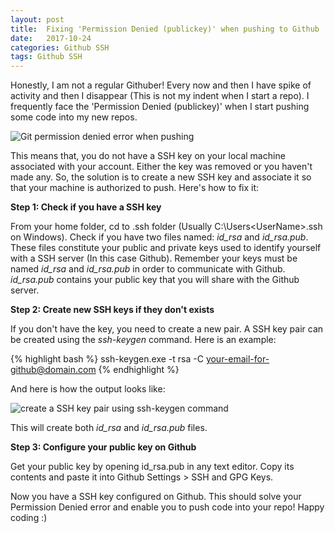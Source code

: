 ```yaml
---
layout: post
title:  Fixing 'Permission Denied (publickey)' when pushing to Github
date:   2017-10-24
categories: Github SSH
tags: Github SSH
---
```


Honestly, I am not a regular Githuber! Every now and then I have spike of activity and then I disappear (This is not my indent when I start a repo). I frequently face the 'Permission Denied (publickey)' when I start pushing some code into my new repos. 

<img class="img-responsive image-center thumbnail" src="{{site.url}}/img/github/git-permission-denied-error.png" alt="Git permission denied error when pushing" />

This means that, you do not have a SSH key on your local machine associated with your account. Either the key was removed or you haven't made any. So, the solution is to create a new SSH key and associate it so that your machine is authorized to push. Here's how to fix it: 

**Step 1: Check if you have a SSH key**

From your home folder, cd to .ssh folder (Usually C:\Users\<UserName>\.ssh on Windows). Check if you have two files named: *id_rsa* and *id_rsa.pub*. These files constitute your public and private keys used to identify yourself with a SSH server (In this case Github). Remember your keys must be named *id_rsa* and *id_rsa.pub* in order to communicate with Github.  
*id_rsa.pub* contains your public key that you will share with the Github server. 

**Step 2: Create new SSH keys if they don't exists**

If you don't have the key, you need to create a new pair. A SSH key pair can be created using the *ssh-keygen* command. Here is an example: 


{% highlight bash %}
ssh-keygen.exe -t rsa -C your-email-for-github@domain.com
{% endhighlight %}

And here is how the output looks like:

<img class="img-responsive image-center thumbnail" src="{{site.url}}/img/github/ssh-keygen.png" alt="create a SSH key pair using ssh-keygen command" />

This will create both *id_rsa* and *id_rsa.pub* files. 

**Step 3: Configure your public key on Github**

Get your public key by opening id_rsa.pub in any text editor. Copy its contents and paste it into Github Settings > SSH and GPG Keys.

Now you have a SSH key configured on Github. This should solve your Permission Denied error and enable you to push code into your repo! Happy coding :) 